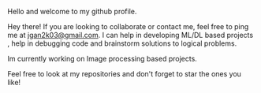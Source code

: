 Hello and welcome to my github profile. 

Hey there! If you are looking to collaborate or contact me, feel free to ping me at jgan2k03@gmail.com. I can help in developing ML/DL based projects , help in debugging code and  brainstorm solutions to logical problems.

Im currently working on Image processing based projects.

Feel free to look at my repositories and don't forget to star the ones you like!

<!---
A-V-Jagannathan/A-V-Jagannathan is a ✨ special ✨ repository because its `README.md` (this file) appears on your GitHub profile.
You can click the Preview link to take a look at your changes.
--->
